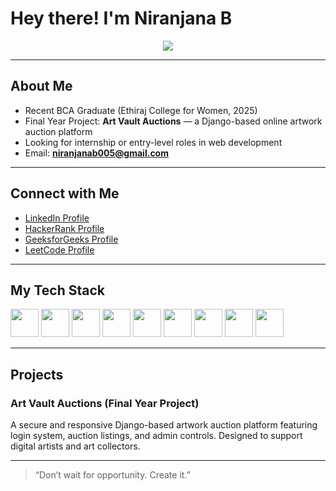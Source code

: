 # Hey there! I'm Niranjana B

<p align="center">
  <img src="https://readme-typing-svg.herokuapp.com?font=Fira+Code&pause=1000&color=1F51FF&center=true&vCenter=true&width=500&lines=Aspiring+Web+Developer+from+Chennai;BCA+Graduate+with+skills+in+HTML%2C+CSS%2C+JavaScript%2C+Python;Frontend+Focused+with+Backend+Foundations;Open+for+Internships+and+Projects"/>
</p>

---

## About Me
- Recent BCA Graduate (Ethiraj College for Women, 2025)
- Final Year Project: **Art Vault Auctions** — a Django-based online artwork auction platform
- Looking for internship or entry-level roles in web development
- Email: **niranjanab005@gmail.com**

---

## Connect with Me
- [LinkedIn Profile](https://linkedin.com/in/niranjana-balasubramanian-1ab0a4251)
- [HackerRank Profile](https://www.hackerrank.com/niranjanabalasu1)
- [GeeksforGeeks Profile](https://auth.geeksforgeeks.org/user/niranjanabalazglw)
- [LeetCode Profile](https://leetcode.com/u/Niranjana_B/)

---

## My Tech Stack
<p>
  <img src="https://cdn.jsdelivr.net/gh/devicons/devicon/icons/html5/html5-original-wordmark.svg" width="45" height="45" />
  <img src="https://cdn.jsdelivr.net/gh/devicons/devicon/icons/css3/css3-original-wordmark.svg" width="45" height="45" />
  <img src="https://cdn.jsdelivr.net/gh/devicons/devicon/icons/javascript/javascript-original.svg" width="45" height="45" />
  <img src="https://cdn.jsdelivr.net/gh/devicons/devicon/icons/python/python-original.svg" width="45" height="45" />
  <img src="https://cdn.jsdelivr.net/gh/devicons/devicon/icons/mysql/mysql-original-wordmark.svg" width="45" height="45" />
  <img src="https://cdn.jsdelivr.net/gh/devicons/devicon/icons/django/django-plain.svg" width="45" height="45" />
  <img src="https://cdn.jsdelivr.net/gh/devicons/devicon/icons/java/java-original.svg" width="45" height="45" />
  <img src="https://cdn.jsdelivr.net/gh/devicons/devicon/icons/php/php-original.svg" width="45" height="45" />
  <img src="https://cdn.jsdelivr.net/gh/devicons/devicon/icons/cplusplus/cplusplus-original.svg" width="45" height="45" />
</p>

---

## Projects
### Art Vault Auctions (Final Year Project)
A secure and responsive Django-based artwork auction platform featuring login system, auction listings, and admin controls. Designed to support digital artists and art collectors.

---

> “Don’t wait for opportunity. Create it.”

